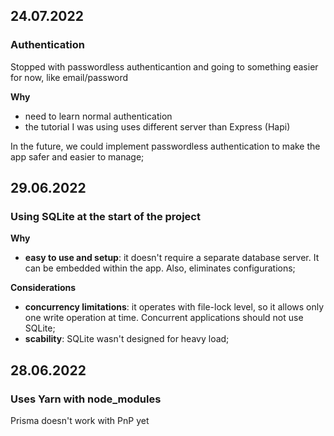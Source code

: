 ## 24.07.2022

### Authentication

Stopped with passwordless authenticantion and going to something easier for now, like email/password

**Why**

- need to learn normal authentication
- the tutorial I was using uses different server than Express (Hapi)

In the future, we could implement passwordless authentication to make the app safer and easier to manage;

## 29.06.2022

### Using SQLite at the start of the project

**Why**

- **easy to use and setup**: it doesn't require a separate database server. It can be embedded within the app. Also, eliminates configurations;

**Considerations**

- **concurrency limitations**: it operates with file-lock level, so it allows only one write operation at time. Concurrent applications should not use SQLite;
- **scability**: SQLite wasn't designed for heavy load;

## 28.06.2022

### Uses Yarn with node_modules

Prisma doesn't work with PnP yet
